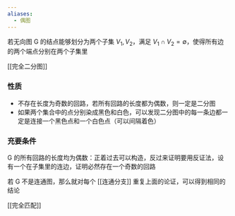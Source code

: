 ```yaml
---
aliases:
  - 偶图
---
```


若无向图 G 的结点能够划分为两个子集 $V_{1},V_{2}$，满足 $V_{1}\cap V_{2} = ∅$，使得所有边的两个端点分别在两个子集里

[[完全二分图]]

### 性质

- 不存在长度为奇数的回路，若所有回路的长度都为偶数，则一定是二分图
- 如果两个集合中的点分别染成黑色和白色，可以发现二分图中的每一条边都一定是连接一个黑色点和一个白色点（可以间隔着色）

### 充要条件

G 的所有回路的长度均为偶数：正着过去可以构造，反过来证明要用反证法，设有一个在子集里的连边，证明必然存在一个奇数的回路

若 G 不是连通图，那么就对每个 [[连通分支]] 重复上面的论证，可以得到相同的结论


[[完全匹配]]
